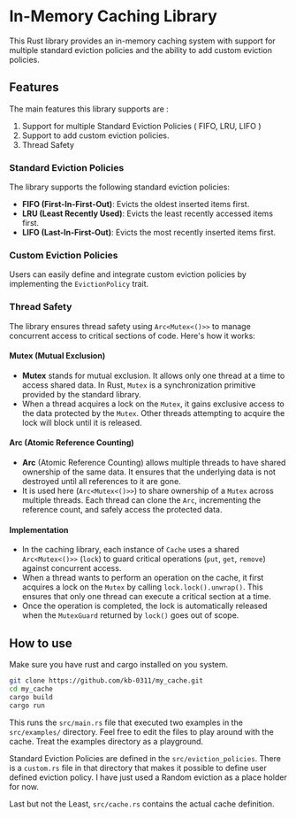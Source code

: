 # In-Memory Caching Library

This Rust library provides an in-memory caching system with support for multiple standard eviction policies and the ability to add custom eviction policies.

## Features

The main features this library supports are :

1. Support for multiple Standard Eviction Policies ( FIFO, LRU, LIFO )
2. Support to add custom eviction policies.
3. Thread Safety

### Standard Eviction Policies

The library supports the following standard eviction policies:

- **FIFO (First-In-First-Out)**: Evicts the oldest inserted items first.
- **LRU (Least Recently Used)**: Evicts the least recently accessed items first.
- **LIFO (Last-In-First-Out)**: Evicts the most recently inserted items first.

### Custom Eviction Policies

Users can easily define and integrate custom eviction policies by implementing the `EvictionPolicy` trait.

### Thread Safety

The library ensures thread safety using `Arc<Mutex<()>>` to manage concurrent access to critical sections of code. Here's how it works:

#### Mutex (Mutual Exclusion)

- **Mutex** stands for mutual exclusion. It allows only one thread at a time to access shared data. In Rust, `Mutex` is a synchronization primitive provided by the standard library.
- When a thread acquires a lock on the `Mutex`, it gains exclusive access to the data protected by the `Mutex`. Other threads attempting to acquire the lock will block until it is released.

#### Arc (Atomic Reference Counting)

- **Arc** (Atomic Reference Counting) allows multiple threads to have shared ownership of the same data. It ensures that the underlying data is not destroyed until all references to it are gone.
- It is used here (`Arc<Mutex<()>>`) to share ownership of a `Mutex` across multiple threads. Each thread can clone the `Arc`, incrementing the reference count, and safely access the protected data.

#### Implementation

- In the caching library, each instance of `Cache` uses a shared `Arc<Mutex<()>>` (`lock`) to guard critical operations (`put`, `get`, `remove`) against concurrent access.
- When a thread wants to perform an operation on the cache, it first acquires a lock on the `Mutex` by calling `lock.lock().unwrap()`. This ensures that only one thread can execute a critical section at a time.
- Once the operation is completed, the lock is automatically released when the `MutexGuard` returned by `lock()` goes out of scope.

## How to use

Make sure you have rust and cargo installed on you system.

```bash
git clone https://github.com/kb-0311/my_cache.git
cd my_cache
cargo build
cargo run
```

This runs the `src/main.rs` file that executed two examples in the `src/examples/` directory. Feel free to edit the files to play around with the cache. Treat the examples directory as a playground.

Standard Eviction Policies are defined in the `src/eviction_policies`. There is a `custom.rs` file in that directory that makes it possible to define user defined eviction policy. I have just used a Random eviction as a place holder for now.

Last but not the Least, `src/cache.rs` contains the actual cache definition.
